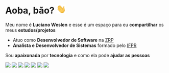 # **Aoba, bão? <img src="assets/gifs/wave.gif" width="30">**

Meu nome é **Luciano Weslen** e esse é um espaço para eu **compartilhar** os meus **estudos/projetos**

- Atuo como **Desenvolvedor de Software** na [ZRP](https://zrp.com.br)
- **Analista e Desenvolvedor de Sistemas** formado pelo [IFPR](https://ifpr.edu.br)
  
Sou **apaixonada** por **tecnologia** e como ela pode **ajudar as pessoas**

![](https://img.shields.io/badge/Code-Javascript-informational?style=for-the-badge&logo=javascript&logoColor=FA8334&color=FA8334)
![](https://img.shields.io/badge/Code-Python-informational?style=for-the-badge&logo=python&logoColor=FA8334&color=FA8334)
![](https://img.shields.io/badge/Web-HTML5-informational?style=for-the-badge&logo=html5&logoColor=FA8334&color=FA8334)
![](https://img.shields.io/badge/Web-CSS3-informational?style=for-the-badge&logo=css3&logoColor=FA8334&color=FA8334)
![](https://img.shields.io/badge/Frontend-VueJS-informational?style=for-the-badge&logo=vue.js&logoColor=FA8334&color=FA8334)
![](https://img.shields.io/badge/Backend-NodeJS-informational?style=for-the-badge&logo=node.js&logoColor=FA8334&color=FA8334)
![](https://img.shields.io/badge/Database-MongoDB-informational?style=for-the-badge&logo=mongodb&logoColor=FA8334&color=FA8334)

